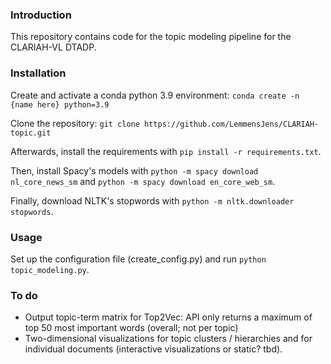 ### Introduction

This repository contains code for the topic modeling pipeline for the CLARIAH-VL DTADP. 

### Installation

Create and activate a conda python 3.9 environment: ```conda create -n {name here} python=3.9```

Clone the repository: ```git clone https://github.com/LemmensJens/CLARIAH-topic.git```

Afterwards, install the requirements with ```pip install -r requirements.txt```. 

Then, install Spacy's models with ```python -m spacy download nl_core_news_sm``` and ```python -m spacy download en_core_web_sm```. 

Finally, download NLTK's stopwords with ```python -m nltk.downloader stopwords```.

### Usage
Set up the configuration file (create_config.py) and run ```python topic_modeling.py```.

### To do
- Output topic-term matrix for Top2Vec: API only returns a maximum of top 50 most important words (overall; not per topic)
- Two-dimensional visualizations for topic clusters / hierarchies and for individual documents (interactive visualizations or static? tbd).

